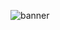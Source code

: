 ![banner](https://user-images.githubusercontent.com/749025/87358248-b0fd9900-c565-11ea-9ab2-6a9d47bdd6ad.png)
